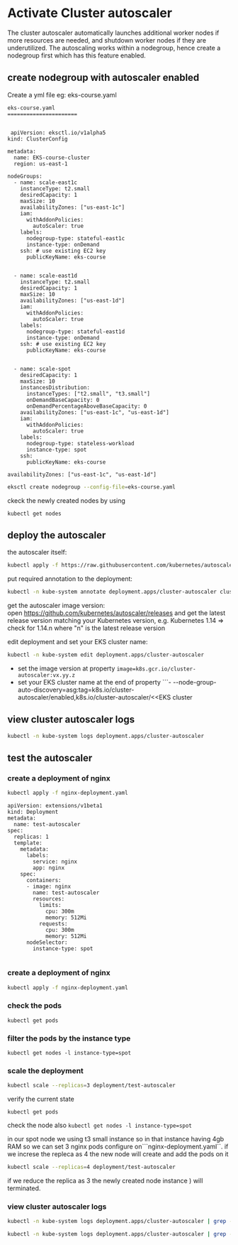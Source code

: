 # Activate Cluster autoscaler

The cluster autoscaler automatically launches additional worker nodes if more resources are needed, and shutdown worker nodes if they are underutilized. The autoscaling works within a nodegroup, hence create a nodegroup first which has this feature enabled.

## create nodegroup with autoscaler enabled

Create a yml file eg: eks-course.yaml 

```
eks-course.yaml
======================


 apiVersion: eksctl.io/v1alpha5
kind: ClusterConfig

metadata:
  name: EKS-course-cluster
  region: us-east-1

nodeGroups:
  - name: scale-east1c
    instanceType: t2.small
    desiredCapacity: 1
    maxSize: 10
    availabilityZones: ["us-east-1c"]
    iam:
      withAddonPolicies:
        autoScaler: true
    labels:
      nodegroup-type: stateful-east1c
      instance-type: onDemand
    ssh: # use existing EC2 key
      publicKeyName: eks-course
      
      
  - name: scale-east1d
    instanceType: t2.small
    desiredCapacity: 1
    maxSize: 10
    availabilityZones: ["us-east-1d"]
    iam:
      withAddonPolicies:
        autoScaler: true
    labels:
      nodegroup-type: stateful-east1d
      instance-type: onDemand
    ssh: # use existing EC2 key
      publicKeyName: eks-course
      
      
  - name: scale-spot
    desiredCapacity: 1
    maxSize: 10
    instancesDistribution:
      instanceTypes: ["t2.small", "t3.small"]
      onDemandBaseCapacity: 0
      onDemandPercentageAboveBaseCapacity: 0
    availabilityZones: ["us-east-1c", "us-east-1d"]
    iam:
      withAddonPolicies:
        autoScaler: true
    labels:
      nodegroup-type: stateless-workload
      instance-type: spot
    ssh: 
      publicKeyName: eks-course

availabilityZones: ["us-east-1c", "us-east-1d"]

```


```bash
eksctl create nodegroup --config-file=eks-course.yaml

```

ckeck the newly created nodes by using

```
kubectl get nodes
```

## deploy the autoscaler

the autoscaler itself:

```bash
kubectl apply -f https://raw.githubusercontent.com/kubernetes/autoscaler/master/cluster-autoscaler/cloudprovider/aws/examples/cluster-autoscaler-autodiscover.yaml
```

put required annotation to the deployment:

```bash
kubectl -n kube-system annotate deployment.apps/cluster-autoscaler cluster-autoscaler.kubernetes.io/safe-to-evict="false" --overwrite
```

get the autoscaler image version:  
open https://github.com/kubernetes/autoscaler/releases and get the latest release version matching your Kubernetes version, e.g. Kubernetes 1.14 => check for 1.14.n where "n" is the latest release version

edit deployment and set your EKS cluster name:

```bash
kubectl -n kube-system edit deployment.apps/cluster-autoscaler
```

* set the image version at property ```image=k8s.gcr.io/cluster-autoscaler:vx.yy.z```  
* set your EKS cluster name at the end of property ```- --node-group-auto-discovery=asg:tag=k8s.io/cluster-autoscaler/enabled,k8s.io/cluster-autoscaler/<<EKS cluster 

## view cluster autoscaler logs

```bash
kubectl -n kube-system logs deployment.apps/cluster-autoscaler
```

## test the autoscaler

### create a deployment of nginx

```bash
kubectl apply -f nginx-deployment.yaml
```

```
apiVersion: extensions/v1beta1
kind: Deployment
metadata:
  name: test-autoscaler
spec:
  replicas: 1
  template:
    metadata:
      labels:
        service: nginx
        app: nginx
    spec:
      containers:
      - image: nginx
        name: test-autoscaler
        resources:
          limits:
            cpu: 300m
            memory: 512Mi
          requests:
            cpu: 300m
            memory: 512Mi
      nodeSelector:
        instance-type: spot
        
```

### create a deployment of nginx

```bash
kubectl apply -f nginx-deployment.yaml
```

### check the pods

```
kubectl get pods
```
### filter the pods by the instance type

```
kubectl get nodes -l instance-type=spot
```


### scale the deployment

```bash
kubectl scale --replicas=3 deployment/test-autoscaler
```

verify the current state

```
kubectl get pods
```
check the node also ```kubectl get nodes -l instance-type=spot```

in our spot node we using t3 small instance so in that instance having 4gb RAM so we can set 3 nginx pods configure on```nginx-deployment.yaml``.
if we increse the repleca as 4 the new node will create and add the pods on it 

```bash
kubectl scale --replicas=4 deployment/test-autoscaler
```
if we reduce the replica as 3 the newly created node instance ) will terminated.



### view cluster autoscaler logs

```bash
kubectl -n kube-system logs deployment.apps/cluster-autoscaler | grep -A5 "Expanding Node Group"

kubectl -n kube-system logs deployment.apps/cluster-autoscaler | grep -A5 "removing node"
```
